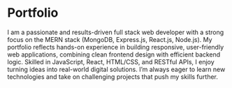 # Portfolio
I am a passionate and results-driven full stack web developer with a strong focus on the MERN stack (MongoDB, Express.js, React.js, Node.js). My portfolio reflects hands-on experience in building responsive, user-friendly web applications, combining clean frontend design with efficient backend logic. Skilled in JavaScript, React, HTML/CSS, and RESTful APIs, I enjoy turning ideas into real-world digital solutions. I’m always eager to learn new technologies and take on challenging projects that push my skills further.
